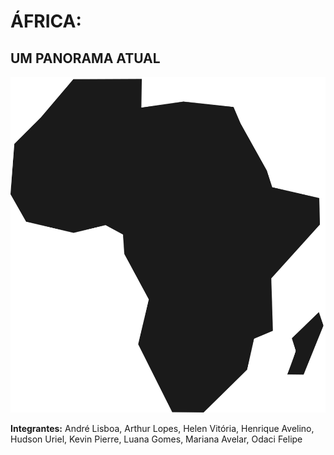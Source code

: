 # ÁFRICA:
## UM PANORAMA ATUAL

![Mapa África - Escuro](media/img/africa-map-black.svg)

**Integrantes:** André Lisboa, Arthur Lopes, Helen Vitória, Henrique Avelino, Hudson Uriel, Kevin Pierre, Luana Gomes, Mariana Avelar, Odaci Felipe